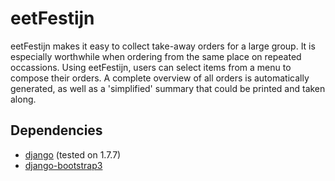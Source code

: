 # eetFestijn

eetFestijn makes it easy to collect take-away orders for a large group. It is especially worthwhile when ordering from the same place on repeated occassions. Using eetFestijn, users can select items from a menu to compose their orders. A complete overview of all orders is automatically generated, as well as a 'simplified' summary that could be printed and taken along.

## Dependencies

* [django](https://www.djangoproject.com/) (tested on 1.7.7)
* [django-bootstrap3](https://github.com/dyve/django-bootstrap3)
